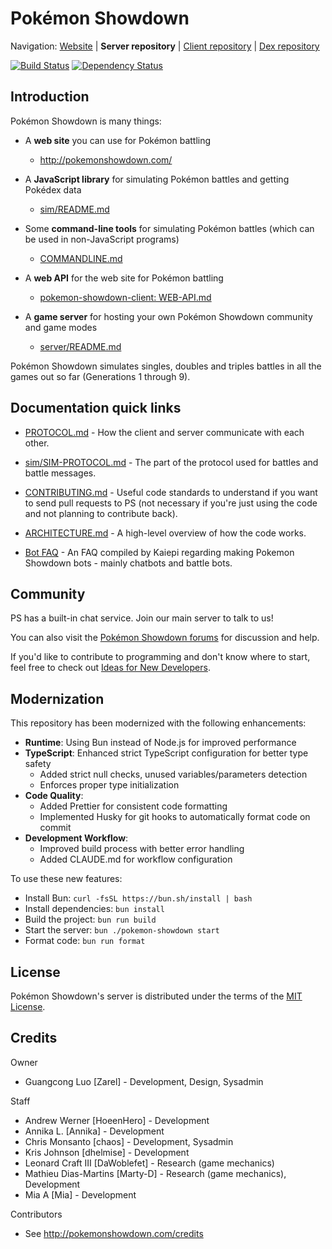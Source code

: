 # Pokémon Showdown

Navigation: [Website][1] | **Server repository** | [Client repository][2] | [Dex repository][3]

[1]: http://pokemonshowdown.com/
[2]: https://github.com/smogon/pokemon-showdown-client
[3]: https://github.com/Zarel/Pokemon-Showdown-Dex

[![Build Status](https://github.com/smogon/pokemon-showdown/workflows/Node.js%20CI/badge.svg)](https://github.com/smogon/pokemon-showdown/actions?query=workflow%3A%22Node.js+CI%22)
[![Dependency Status](https://img.shields.io/librariesio/github/smogon/pokemon-showdown)](https://libraries.io/github/smogon/pokemon-showdown)

## Introduction

Pokémon Showdown is many things:

- A **web site** you can use for Pokémon battling

  - http://pokemonshowdown.com/

- A **JavaScript library** for simulating Pokémon battles and getting Pokédex data

  - [sim/README.md](./sim/README.md)

- Some **command-line tools** for simulating Pokémon battles (which can be used in non-JavaScript programs)

  - [COMMANDLINE.md](./COMMANDLINE.md)

- A **web API** for the web site for Pokémon battling

  - [pokemon-showdown-client: WEB-API.md](https://github.com/smogon/pokemon-showdown-client/blob/master/WEB-API.md)

- A **game server** for hosting your own Pokémon Showdown community and game modes

  - [server/README.md](./server/README.md)

Pokémon Showdown simulates singles, doubles and triples battles in all the games out so far (Generations 1 through 9).

## Documentation quick links

- [PROTOCOL.md][4] - How the client and server communicate with each other.
- [sim/SIM-PROTOCOL.md][5] - The part of the protocol used for battles and battle messages.
- [CONTRIBUTING.md][6] - Useful code standards to understand if you want to send pull requests to PS (not necessary if you're just using the code and not planning to contribute back).
- [ARCHITECTURE.md][7] - A high-level overview of how the code works.
- [Bot FAQ][8] - An FAQ compiled by Kaiepi regarding making Pokemon Showdown bots - mainly chatbots and battle bots.

  [4]: ./PROTOCOL.md
  [5]: ./sim/SIM-PROTOCOL.md
  [6]: ./CONTRIBUTING.md
  [7]: ./ARCHITECTURE.md
  [8]: https://gist.github.com/Kaiepi/becc5d0ecd576f5e7733b57b4e3fa97e

## Community

PS has a built-in chat service. Join our main server to talk to us!

You can also visit the [Pokémon Showdown forums][9] for discussion and help.

[9]: https://www.smogon.com/forums/forums/pok%C3%A9mon-showdown.209/

If you'd like to contribute to programming and don't know where to start, feel free to check out [Ideas for New Developers][10].

[10]: https://github.com/smogon/pokemon-showdown/issues/2444

## Modernization

This repository has been modernized with the following enhancements:

- **Runtime**: Using Bun instead of Node.js for improved performance
- **TypeScript**: Enhanced strict TypeScript configuration for better type safety
  - Added strict null checks, unused variables/parameters detection
  - Enforces proper type initialization
- **Code Quality**:
  - Added Prettier for consistent code formatting
  - Implemented Husky for git hooks to automatically format code on commit
- **Development Workflow**:
  - Improved build process with better error handling
  - Added CLAUDE.md for workflow configuration

To use these new features:

- Install Bun: `curl -fsSL https://bun.sh/install | bash`
- Install dependencies: `bun install`
- Build the project: `bun run build`
- Start the server: `bun ./pokemon-showdown start`
- Format code: `bun run format`

## License

Pokémon Showdown's server is distributed under the terms of the [MIT License][11].

[11]: ./LICENSE

## Credits

Owner

- Guangcong Luo [Zarel] - Development, Design, Sysadmin

Staff

- Andrew Werner [HoeenHero] - Development
- Annika L. [Annika] - Development
- Chris Monsanto [chaos] - Development, Sysadmin
- Kris Johnson [dhelmise] - Development
- Leonard Craft III [DaWoblefet] - Research (game mechanics)
- Mathieu Dias-Martins [Marty-D] - Research (game mechanics), Development
- Mia A [Mia] - Development

Contributors

- See http://pokemonshowdown.com/credits
